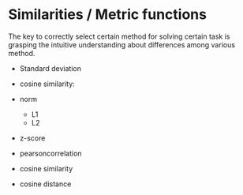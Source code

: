 # Similarities / Metric functions
The key to correctly select certain method for solving certain task is grasping the intuitive understanding about differences among various method. 

- Standard deviation 

- cosine similarity:

- norm 
    - L1
    - L2 

- z-score

- pearsoncorrelation 

- cosine similarity

- cosine distance

